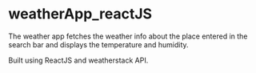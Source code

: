 # weatherApp_reactJS

The weather app fetches the weather info about the place entered in the search bar and displays the temperature and humidity.

Built using ReactJS and weatherstack API.
